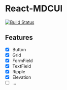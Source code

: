 ﻿# React-MDCUI

[![Build Status](https://travis-ci.org/zatoday/react-mdcui.svg?branch=master)](https://travis-ci.org/zatoday/react-mdcui)

## Features
- [x] Button
- [x] Grid
- [x] FormField
- [x] TextField
- [x] Ripple
- [x] Elevation
- [ ] ...
